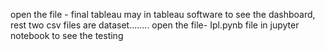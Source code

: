 open the file - final tableau may in tableau software to see the dashboard, rest two csv files are dataset........
open the file- Ipl.pynb file in jupyter notebook to see the testing

